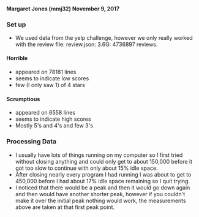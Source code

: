 #### Margaret Jones (mmj32) November 9, 2017

### Set up
- We used data from the yelp challenge, however we only really worked with the review file: review.json: 3.6G: 4736897 reviews.

#### Horrible
- appeared on 78181 lines
- seems to indicate low scores
- few (I only saw 1) of 4 stars

#### Scrumptious
- appeared on 6558 lines
- seems to indicate high scores
- Mostly 5's and 4's and few 3's

### Processing Data
- I usually have lots of things running on my computer so I first tried without closing anything and could only get to about 150,000 before it got too slow to continue with only about 15% idle space.
- After closing nearly every program I had running I was about to get to 450,000 before I had about 17% idle space remaining so I quit trying.
- I noticed that there would be a peak and then it would go down again and then would have another shorter peak, however if you couldn't make it over the initial peak nothing would work, the measurements above are taken at that first peak point.
